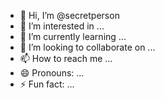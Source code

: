 - 👋 Hi, I’m @secretperson
- 👀 I’m interested in ...
- 🌱 I’m currently learning ...
- 💞️ I’m looking to collaborate on ...
- 📫 How to reach me ...
- 😄 Pronouns: ...
- ⚡ Fun fact: ...

<!---
asifgo/asifgo is a ✨ special ✨ repository because its `README.md` (this file) appears on your GitHub profile.
You can click the Preview link to take a look at your changes.
--->
